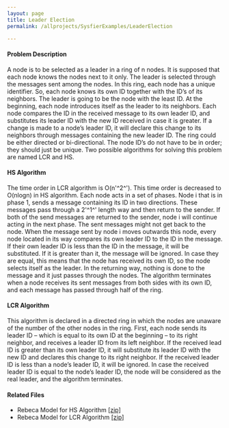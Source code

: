 ```yaml
---
layout: page
title: Leader Election
permalink: /allprojects/SysfierExamples/LeaderElection

---
```


#### Problem Description
A node is to be selected as a leader in a ring of n nodes. It is supposed that each node knows the nodes next to it only. The leader is selected through the messages sent among the nodes. In this ring, each node has a unique identifier. So, each node knows its own ID together with the ID’s of its neighbors. The leader is going to be the node with the least ID.
At the beginning, each node introduces itself as the leader to its neighbors. Each node compares the ID in the received message to its own leader ID, and substitutes its leader ID with the new ID received in case it is greater. If a change is made to a node’s leader ID, it will declare this change to its neighbors through messages containing the new leader ID.
The ring could be either directed or bi-directional. The node ID’s do not have to be in order; they should just be unique. Two possible algorithms for solving this problem are named LCR and HS.

#### HS Algorithm

The time order in LCR algorithm is O(n'^2^'). This time order is decreased to O(nlogn) in HS algorithm. Each node acts in a set of phases. Node i that is in phase 1, sends a message containing its ID in two directions. These messages pass through a 2'^1^' length way and then return to the sender. If both of the send messages are returned to the sender, node i will continue acting in the next phase. The sent messages might not get back to the node. When the message sent by node i moves outwards this node, every node located in its way compares its own leader ID to the ID in the message. If their own leader ID is less than the ID in the message, it will be substituted. If it is greater than it, the message will be ignored. In case they are equal, this means that the node has received its own ID, so the node selects itself as the leader.
In the returning way, nothing is done to the message and it just passes through the nodes.
The algorithm terminates when a node receives its sent messages from both sides with its own ID, and each message has passed through half of the ring.

#### LCR Algorithm
This algorithm is declared in a directed ring in which the nodes are unaware of the number of the other nodes in the ring. First, each node sends its leader ID – which is equal to its own ID at the beginning – to its right neighbor, and receives a leader ID from its left neighbor. If the received lead ID is greater than its own leader ID, it will substitute its leader ID with the new ID and declares this change to its right neighbor. If the received leader ID is less than a node’s leader ID, it will be ignored. In case the received leader ID is equal to the node’s leader ID, the node will be considered as the real leader, and the algorithm terminates.

#### Related Files
* Rebeca Model for HS Algorithm [ [zip] ](/assets/projects/Sysfier/case-studies/Leader-Election-HS.zip)
* Rebeca Model for LCR Algorithm [ [zip] ](/assets/projects/Sysfier/case-studies/Leader-Election-LCR.zip)
